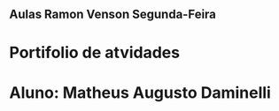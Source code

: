 ## Aulas Ramon Venson Segunda-Feira
# Portifolio de atvidades

# Aluno: Matheus Augusto Daminelli 


